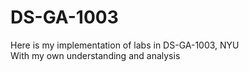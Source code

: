 # DS-GA-1003
Here is my implementation of labs in DS-GA-1003, NYU  
With my own understanding and analysis  
 
